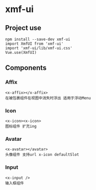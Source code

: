 # xmf-ui

## Project use

```
npm install --save-dev xmf-ui
import XmfUI from 'xmf-ui'
import 'xmf-ui/lib/xmf-ui.css'
Vue.use(XmfUI)
```

## Components

### Affix

```
<x-affix></x-affix>
在被包裹组件在视图中消失时浮出 适用于浮动Menu
```

### Icon

```
<x-icon><x-icon>
图标组件 扩充ing
```

### Avatar

```
<x-avatar></avatar>
头像组件 支持url x-icon defaultSlot
```

### Input

```
<x-input />
输入框组件
```
